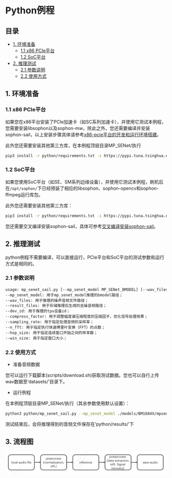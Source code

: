 # Python例程

## 目录

* [1. 环境准备](#1-环境准备)
    * [1.1 x86 PCIe平台](#11-x86-pcie平台)
    * [1.2 SoC平台](#12-soc平台)
* [2. 推理测试](#2-推理测试)
    * [2.1 参数说明](#21-参数说明)
    * [2.2 使用方式](#22-使用方式)

## 1. 环境准备
### 1.1 x86 PCIe平台

如果您在x86平台安装了PCIe加速卡（如SC系列加速卡），并使用它测试本例程，您需要安装libsophon以及sophon-mw，除此之外，您还需要编译并安装sophon-sail，以上安装步骤具体请参考[x86-pcie平台的开发和运行环境搭建](../../../docs/Environment_Install_Guide.md#3-x86-pcie平台的开发和运行环境搭建)。

此外您还需要安装其他第三方库，在本例程顶层目录MP_SENet/执行
```bash
pip3 install -r python/requirements.txt -i https://pypi.tuna.tsinghua.edu.cn/simple
```


### 1.2 SoC平台

如果您使用SoC平台（如SE、SM系列边缘设备），并使用它测试本例程，刷机后在`/opt/sophon/`下已经预装了相应的libsophon、sophon-opencv和sophon-ffmpeg运行库包。

此外您还需要安装其他第三方库：
```bash
pip3 install -r python/requirements.txt -i https://pypi.tuna.tsinghua.edu.cn/simple
```

您还需要交叉编译安装sophon-sail，具体可参考[交叉编译安装sophon-sail](../../../docs/Environment_Install_Guide.md#42-交叉编译安装sophon-sail)。


## 2. 推理测试
python例程不需要编译，可以直接运行，PCIe平台和SoC平台的测试参数和运行方式是相同的。
### 2.1 参数说明

```bash
usage: mp_senet_sail.py [--mp_senet_model MP_SENet_BMODEL] [--wav_files *.wav] [--result_files RESULT_FILES] [--dev_id DEV_ID] [--compress_factor COMPRESS_FACTOR] [--sampling_rate SAMPLING_RETE] [--n_fft N_FFT] [--hop_size HOP_SIZE] [--win_size WIN_SIZE]
--mp_senet_model: 用于mp_senet_model推理的bmodel路径；
--wav_files: 用于推理的噪声音频文件路径；
--result_files: 用于存储推理后生成的去噪音频路径；
--dev_id: 用于推理的tpu设备id；
--compress_factor: 用于调整幅度谱压缩程度的压缩因子，优化信号处理效果；
--sampling_rate: 用于指定处理音频的采样率；
--n_fft: 用于指定执行快速傅里叶变换（FFT）的点数；
--hop_size: 用于指定连续窗口开始之间的样本数；
--win_size: 用于指定窗口大小；

```

### 2.2 使用方式
- 准备音频数据

您可以运行下载脚本(scripts/download.sh)获取测试数据。您也可以自行上传wav数据至‘datasets/’目录下。
- 运行例程

在本例程顶层目录MP_SENet/执行（其余参数使用默认设置）：
```bash
python3 python/mp_senet_sail.py --mp_senet_model ./models/BM1684X/mpsenet_vb_1b_bf16.bmodel --wav_files  ./datasets/ --result_files ./python/results --dev_id 0
```
测试结束后，会将推理得到的音频文件保存在‘python/results/’下

## 3. 流程图
![alt text](process.png)